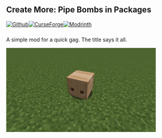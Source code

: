 ﻿## Create More: Pipe Bombs in Packages

<div style="display: flex; margin-bottom: 24px" class="link-badge-container">
    <a href="https://github.com/rekales/create-more-package-pipebomb"><img src="https://img.shields.io/badge/-rekales%2Fcreate--more--package--pipebomb-242629?style=flat&logo=github&logoColor=white&labelColor=%232a313c" alt="Github" class="link-badge"></a>
    <a href="https://www.curseforge.com/minecraft/mc-mods/create"><img src="http://cf.way2muchnoise.eu/1304635.svg" alt="CurseForge" class="link-badge"></a>
    <a href="https://modrinth.com/mod/create"><img src="https://img.shields.io/modrinth/dt/create-more-pipe-bombs-in-packages?logo=modrinth&label=&suffix=%20&style=flat&color=242629&labelColor=5ca424&logoColor=1c1c1c" alt="Modrinth" class="link-badge"></a>
</div>

A simple mod for a quick gag. The title says it all.

![](/gifs/package-pipebomb-preview.gif)
